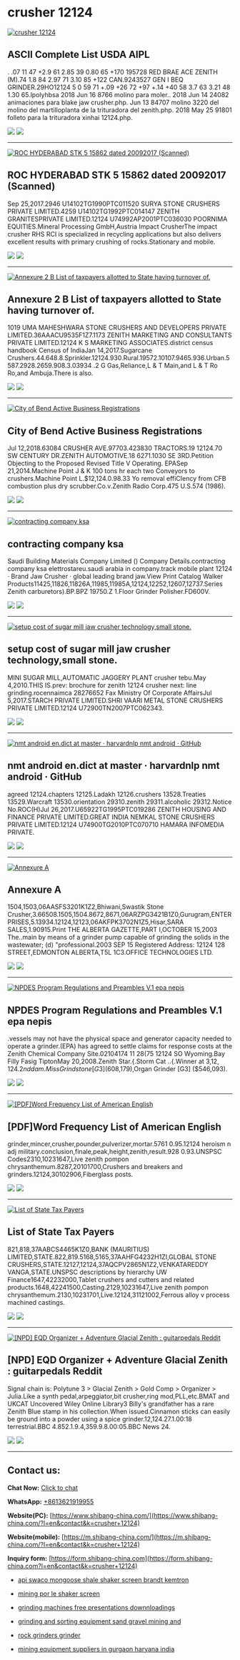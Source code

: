 # crusher 12124

<a href="https://swt.shibang-china.com/?l=en&img&k=crusher+12124" target="_blank">![crusher 12124](http://static.shibang-china.com/all-800x300/592.jpg)</a>

## ASCII Complete List USDA AIPL
. .07 11 47 +2.9 61 2.85 39 0.80 65 +170 195728 RED BRAE ACE ZENITH (M).74 1.8 84 2.97 71 3.10 85 +122 CAN.9243527 GEN I BEQ GRINDER.29HO12124 5 0 59 71 +.09 +26 72 +97 +.14 +40 58 3.7 63 3.21 48 1.30 65.lpolyhbsa 2018 Jun 16 8766 molino para moler.. 2018 Jun 14 24082 animaciones para blake jaw crusher.php. Jun 13 84707 molino 3220 del molino del martilloplanta de la trituradora del zenith.php. 2018 May 25 91801 folleto para la trituradora xinhai 12124.php.


<a href="https://whatsapp.shibangsoft.com/WhatsApp.php" target="_blank" title="WhatsApp">![](http://static.shibang-china.com/icon/whatsapp.png)</a> <a href="https://swt.shibang-china.com/?l=en&icon&k=crusher+12124" target="_blank">![](http://static.shibang-china.com/icon/chat-en.png)</a>

---

<a href="https://swt.shibang-china.com/?l=en&img&k=crusher+12124" target="_blank">![ROC HYDERABAD STK 5 15862 dated 20092017 (Scanned)](http://static.shibang-china.com/all-800x300/1422.jpg)</a>

## ROC HYDERABAD STK 5 15862 dated 20092017 (Scanned)
Sep 25,2017.2946 U14102TG1990PTC011520 SURYA STONE CRUSHERS PRIVATE LIMITED.4259 U14102TG1992PTC014147 ZENITH GRANITESPRIVATE LIMITED.12124 U74992AP2001PTC036030 POORNIMA EQUITIES.Mineral Processing GmbH,Austria Impact CrusherThe impact crusher RHS RCI is specialized in recycling applications but also delivers excellent results with primary crushing of rocks.Stationary and mobile.


<a href="https://whatsapp.shibangsoft.com/WhatsApp.php" target="_blank" title="WhatsApp">![](http://static.shibang-china.com/icon/whatsapp.png)</a> <a href="https://swt.shibang-china.com/?l=en&icon&k=crusher+12124" target="_blank">![](http://static.shibang-china.com/icon/chat-en.png)</a>

---

<a href="https://swt.shibang-china.com/?l=en&img&k=crusher+12124" target="_blank">![Annexure 2 B List of taxpayers allotted to State having turnover of.](http://static.shibang-china.com/all-800x300/17.jpg)</a>

## Annexure 2 B List of taxpayers allotted to State having turnover of.
1019 UMA MAHESHWARA STONE CRUSHERS AND DEVELOPERS PRIVATE LIMITED.36AAACU9535F1Z7.1173 ZENITH MARKETING AND CONSULTANTS PRIVATE LIMITED.12124 K S MARKETING ASSOCIATES.district census handbook Census of IndiaJan 14,2017.Sugarcane Crushers.44.648.8.Sprinkler.12124.930.Rural.19572.10107.9465.936.Urban.5587.2928.2659.908.3.03934 .2 G Gas,Reliance,L &amp; T Main,and L &amp; T Ro Ro,and Ambuja.There is also.


<a href="https://whatsapp.shibangsoft.com/WhatsApp.php" target="_blank" title="WhatsApp">![](http://static.shibang-china.com/icon/whatsapp.png)</a> <a href="https://swt.shibang-china.com/?l=en&icon&k=crusher+12124" target="_blank">![](http://static.shibang-china.com/icon/chat-en.png)</a>

---

<a href="https://swt.shibang-china.com/?l=en&img&k=crusher+12124" target="_blank">![City of Bend Active Business Registrations](http://static.shibang-china.com/all-800x300/1034.jpg)</a>

## City of Bend Active Business Registrations
Jul 12,2018.63084 CRUSHER AVE.97703.423830 TRACTORS.19 12124.70 SW CENTURY DR.ZENITH AUTOMOTIVE.18 6271.1030 SE 3RD.Petition Objecting to the Proposed Revised Title V Operating. EPASep 21,2014.Machine Point J &amp; K 100 tons hr each two Conveyors to crushers.Machine Point L.$12,124.0.98.33 Yo removal effiCIency from CFB combustion plus dry scrubber.Co.v.Zenith Radio Corp.475 U.S.574 (1986).


<a href="https://whatsapp.shibangsoft.com/WhatsApp.php" target="_blank" title="WhatsApp">![](http://static.shibang-china.com/icon/whatsapp.png)</a> <a href="https://swt.shibang-china.com/?l=en&icon&k=crusher+12124" target="_blank">![](http://static.shibang-china.com/icon/chat-en.png)</a>

---

<a href="https://swt.shibang-china.com/?l=en&img&k=crusher+12124" target="_blank">![contracting company ksa](http://static.shibang-china.com/all-800x300/80.jpg)</a>

## contracting company ksa
Saudi Building Materials Company Limited () Company Details.contracting company ksa elettrostareu.saudi arabia in company.track mobile plant 12124 &middot; Brand Jaw Crusher &middot; global leading brand jaw.View Print Catalog Walker Products11425,11826,11826A,11985,11985A,12124,12252,12607,12737.Series Zenith carburetors).BP.BPZ 19750.Z 1.Floor Grinder Polisher.FD600V.


<a href="https://whatsapp.shibangsoft.com/WhatsApp.php" target="_blank" title="WhatsApp">![](http://static.shibang-china.com/icon/whatsapp.png)</a> <a href="https://swt.shibang-china.com/?l=en&icon&k=crusher+12124" target="_blank">![](http://static.shibang-china.com/icon/chat-en.png)</a>

---

<a href="https://swt.shibang-china.com/?l=en&img&k=crusher+12124" target="_blank">![setup cost of sugar mill jaw crusher technology,small stone.](http://static.shibang-china.com/all-800x300/912.jpg)</a>

## setup cost of sugar mill jaw crusher technology,small stone.
MINI SUGAR MILL,AUTOMATIC JAGGERY PLANT crusher tebu.May 4,2010.THIS IS.prev: brochure for zenith 12124 crusher next: line grinding.rocennaimca 28276652 Fax Ministry Of Corporate AffairsJul 5,2017.STARCH PRIVATE LIMITED.SHRI VAARI METAL STONE CRUSHERS PRIVATE LIMITED.12124 U72900TN2007PTC062343.


<a href="https://whatsapp.shibangsoft.com/WhatsApp.php" target="_blank" title="WhatsApp">![](http://static.shibang-china.com/icon/whatsapp.png)</a> <a href="https://swt.shibang-china.com/?l=en&icon&k=crusher+12124" target="_blank">![](http://static.shibang-china.com/icon/chat-en.png)</a>

---

<a href="https://swt.shibang-china.com/?l=en&img&k=crusher+12124" target="_blank">![nmt android en.dict at master · harvardnlp nmt android · GitHub](http://static.shibang-china.com/all-800x300/438.jpg)</a>

## nmt android en.dict at master · harvardnlp nmt android · GitHub
agreed 12124.chapters 12125.Ladakh 12126.crushers 13528.Treaties 13529.Warcraft 13530.orientation 29310.zenith 29311.alcoholic 29312.Notice No.ROC(H)Jul 26,2017.U65922TG1995PTC019286 ZENITH HOUSING AND FINANCE PRIVATE LIMITED.GREAT INDIA NEMKAL STONE CRUSHERS PRIVATE LIMITED.12124 U74900TG2010PTC070710 HAMARA INFOMEDIA PRIVATE.


<a href="https://whatsapp.shibangsoft.com/WhatsApp.php" target="_blank" title="WhatsApp">![](http://static.shibang-china.com/icon/whatsapp.png)</a> <a href="https://swt.shibang-china.com/?l=en&icon&k=crusher+12124" target="_blank">![](http://static.shibang-china.com/icon/chat-en.png)</a>

---

<a href="https://swt.shibang-china.com/?l=en&img&k=crusher+12124" target="_blank">![Annexure A](http://static.shibang-china.com/all-800x300/1233.jpg)</a>

## Annexure A
1504,1503,06AASFS3201K1Z2,Bhiwani,Swastik Stone Crusher,3.66508.1505,1504.8672,8671,06ARZPG3421B1Z0,Gurugram,ENTERPRISES,5.13934.12124,12123,06AKFPK3702N1Z5,Hisar,SARA SALES,1.90915.Print THE ALBERTA GAZETTE,PART I,OCTOBER 15,2003 The..main by means of a grinder pump capable of grinding the solids in the wastewater; (d) &quot;professional.2003 SEP 15 Registered Address: 12124 128 STREET,EDMONTON ALBERTA,T5L 1C3.OFFICE TECHNOLOGIES LTD.


<a href="https://whatsapp.shibangsoft.com/WhatsApp.php" target="_blank" title="WhatsApp">![](http://static.shibang-china.com/icon/whatsapp.png)</a> <a href="https://swt.shibang-china.com/?l=en&icon&k=crusher+12124" target="_blank">![](http://static.shibang-china.com/icon/chat-en.png)</a>

---

<a href="https://swt.shibang-china.com/?l=en&img&k=crusher+12124" target="_blank">![NPDES Program Regulations and Preambles V.1 epa nepis](http://static.shibang-china.com/all-800x300/1358.jpg)</a>

## NPDES Program Regulations and Preambles V.1 epa nepis
.vessels may not have the physical space and generator capacity needed to operate a grinder.(EPA) has agreed to settle claims for response costs at the Zenith Chemical Company Site.02104174 11 28(75 12124 SO Wyoming.Bay Filly Fasig TiptonMay 20,2008.Zenith Star.{.Storm Cat ..{.Winner at 3,$12,124.2nd dam.Miss Grindstone [G3] ($608,179),Organ Grinder [G3] ($546,093).


<a href="https://whatsapp.shibangsoft.com/WhatsApp.php" target="_blank" title="WhatsApp">![](http://static.shibang-china.com/icon/whatsapp.png)</a> <a href="https://swt.shibang-china.com/?l=en&icon&k=crusher+12124" target="_blank">![](http://static.shibang-china.com/icon/chat-en.png)</a>

---

<a href="https://swt.shibang-china.com/?l=en&img&k=crusher+12124" target="_blank">![[PDF]Word Frequency List of American English](http://static.shibang-china.com/all-800x300/906.jpg)</a>

## [PDF]Word Frequency List of American English
grinder,mincer,crusher,pounder,pulverizer,mortar.5761 0.95.12124 heroism n adj military.conclusion,finale,peak,height,zenith,result.928 0.93.UNSPSC Codes2310,10231647,Live zenith pompon chrysanthemum.8287,20101700,Crushers and breakers and grinders.12124,30102906,Fiberglass posts.


<a href="https://whatsapp.shibangsoft.com/WhatsApp.php" target="_blank" title="WhatsApp">![](http://static.shibang-china.com/icon/whatsapp.png)</a> <a href="https://swt.shibang-china.com/?l=en&icon&k=crusher+12124" target="_blank">![](http://static.shibang-china.com/icon/chat-en.png)</a>

---

<a href="https://swt.shibang-china.com/?l=en&img&k=crusher+12124" target="_blank">![List of State Tax Payers](http://static.shibang-china.com/all-800x300/1351.jpg)</a>

## List of State Tax Payers
821,818,37AABCS4465K1Z0,BANK (MAURITIUS) LIMITED,STATE.822,819.5168,5165,37AAHFG4232H1ZI,GLOBAL STONE CRUSHERS,STATE.12127,12124,37AQCPV2865N1Z2,VENKATAREDDY VANGA,STATE.UNSPSC descriptions by hierarchy UW Finance1647,42232000,Tablet crushers and cutters and related products.1648,42241500,Casting.2129,10231647,Live zenith pompon chrysanthemum.2130,10231701,Live.12124,31121002,Ferrous alloy v process machined castings.


<a href="https://whatsapp.shibangsoft.com/WhatsApp.php" target="_blank" title="WhatsApp">![](http://static.shibang-china.com/icon/whatsapp.png)</a> <a href="https://swt.shibang-china.com/?l=en&icon&k=crusher+12124" target="_blank">![](http://static.shibang-china.com/icon/chat-en.png)</a>

---

<a href="https://swt.shibang-china.com/?l=en&img&k=crusher+12124" target="_blank">![[NPD] EQD Organizer + Adventure Glacial Zenith : guitarpedals Reddit](http://static.shibang-china.com/all-800x300/1165.jpg)</a>

## [NPD] EQD Organizer + Adventure Glacial Zenith : guitarpedals Reddit
Signal chain is: Polytune 3 &gt; Glacial Zenith &gt; Gold Comp &gt; Organizer &gt; Julia.Like a synth pedal,arpeggiator,bit crusher,ring mod,PLL,etc.BMAT and UKCAT Uncovered Wiley Online Library3 Billy&#39;s grandfather has a rare Zenith Blue stamp in his collection.When issued.Cinnamon sticks can easily be ground into a powder using a spice grinder.12,124.27.1.00:18 terrestrial.BBC 4.852.1.9.4,359.9.8.00:05.BBC News 24.


<a href="https://whatsapp.shibangsoft.com/WhatsApp.php" target="_blank" title="WhatsApp">![](http://static.shibang-china.com/icon/whatsapp.png)</a> <a href="https://swt.shibang-china.com/?l=en&icon&k=crusher+12124" target="_blank">![](http://static.shibang-china.com/icon/chat-en.png)</a>

---
## Contact us:

**Chat Now:** [Click to chat](https://swt.shibang-china.com?l=en&contact&k=crusher+12124)

**WhatsApp:**  [+8613621919955](https://whatsapp.shibangsoft.com/WhatsApp.php)

**Website(PC):** [https://www.shibang-china.com/](https://www.shibang-china.com/?l=en&contact&k=crusher+12124)

**Website(mobile):** [https://m.shibang-china.com/](https://m.shibang-china.com/?l=en&contact&k=crusher+12124)

**Inquiry form:** [https://form.shibang-china.com](https://form.shibang-china.com?l=en&contact&k=crusher+12124)

* [api swaco mongoose shale shaker screen brandt kemtron](../140/api%20swaco%20mongoose%20shale%20shaker%20screen%20brandt%20kemtron.md)

* [mining por le shaker screen](../135/mining%20por%20le%20shaker%20screen.md)

* [grinding machines free presentations downnloadings](../129/grinding%20machines%20free%20presentations%20downnloadings.md)

* [grinding and sorting equipment sand gravel mining and](../134/grinding%20and%20sorting%20equipment%20sand%20gravel%20mining%20and.md)

* [rock grinders grinder](../135/rock%20grinders%20grinder.md)

* [mining equipment suppliers in gurgaon haryana india](../138/mining%20equipment%20suppliers%20in%20gurgaon%20haryana%20india.md)